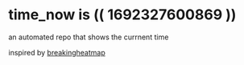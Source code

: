 # time_now is (( 1692327600869 ))

an automated repo that shows the currnent time

inspired by [breakingheatmap](https://github.com/breakingheatmap/breakingheatmap)